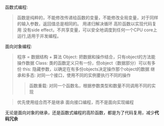 函数式编程:
>   函数是纯粹的，不能修改传递给函数的变量，不能修改全局变量，对于同样的输入参数，返回值总是相同的。
>   用递归解决循环
>   高阶函数以实现代码复用
>   没有side effect，不共享变量，可以安全地调度到任何一个CPU core上运行,适用于并发编程。

面向对象编程:
>   程序 = 数据结构 + 算法
>   Object: 把数据和操作结合，只有object的方法能操作数据
>   Class: 类的函数定义只有一份，但object（数据部分）可以有多份
>   this: 隐藏参数，以确定在有多份objects决定操作那个object的数据
>   继承和多态: 对同一个接口，使用不同的实例要执行不同的操作
> > 函数重载: 对同一个函数名，根据参数类型和数量不同调用不同的实现

>   优先使用组合而不是继承
>   面向接口编程，而不是面向实现编程

无论是面向对象的继承，还是函数式编程的高阶函数，都是为了代码复用，减少**代码冗余**
